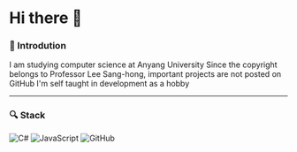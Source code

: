 # Hi there 👋

### 🦕 Introdution

I am studying computer science at Anyang University
Since the copyright belongs to Professor Lee Sang-hong, important projects are not posted on GitHub
I'm self taught in development as a hobby

---

### 🔍 Stack

 ![C#](https://img.shields.io/badge/c%23-%23239120.svg?style=for-the-badge&logo=c-sharp&logoColor=white)
 ![JavaScript](https://img.shields.io/badge/JavaScript-%F7DF1E.svg?style=for-the-badge&logo=JavaScript&logoColor=white)
 ![GitHub](https://img.shields.io/badge/github-%23121011.svg?style=for-the-badge&logo=github&logoColor=white)

</div>



